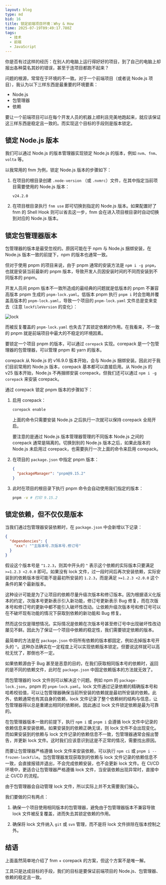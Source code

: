 ```yaml
---
layout: blog
type: md
bid: 16
title: 锁定前端项目环境：Why & How
time: 2025-07-19T09:49:17.780Z
tags:
  - 技术
  - 前端
  - JavaScript
---
```


你是否有过这样的经历：在别人的电脑上运行得好好的项目，到了自己的电脑上却报出各种莫名其妙的错误，甚至于连项目都跑不起来？

问题的根源，常常在于环境的不一致。对于一个前端项目（或者说 Node.js 项目），我认为以下三样东西是最重要的环境要素：

- Node.js
- 包管理器
- 依赖

要让一个前端项目可以在每个开发人员的机器上顺利且完美地跑起来，就应该保证这三样东西是稳定且一致的。而实现这个目标的手段则是版本锁定。

## 锁定 Node.js 版本

我们可以通过 Node.js 的版本管理器实现锁定 Node.js 的版本，例如 `nvm`、`fnm`、`volta` 等。

以我常用的 fnm 为例，锁定 Node.js 版本的步骤如下：

1. 在项目的根目录创建 `.node-version` （或 `.nvmrc`）文件，在其中指定当前项目需要使用的 Node.js 版本：

    ```
    v24.2.0
    ```

2. 在项目根目录执行 `fnm use` 即可切换到指定的 Node.js 版本。如果配置好了 fnm 的 Shell Hook 则可以省去这一步，fnm 会在进入项目根目录时自动切换到对应的 Node.js 版本。

## 锁定包管理器版本

包管理器的版本是最受忽视的。原因可能在于 npm 与 Node.js 捆绑安装，在 Node.js 版本一致的前提下，npm 的版本也通常一致。

但对于使用 pnpm 的项目来说，由于 pnpm 通常的安装方法是 `npm i -g pnpm`，也就是安装当前最新的 pnpm 版本，导致开发人员因安装时间的不同而安装到不同版本的 pnpm。

开发人员间 pnpm 版本不一致所造成的最经典的问题就是低版本的 pnpm 不兼容高版本 pnpm 生成的 `pnpm-lock.yaml`。低版本 pnpm 执行 `pnpm i` 时会忽略并覆盖高版本的 `pnpm-lock.yaml`，导致一个项目的 `pnpm-lock.yaml` 文件总是变来变去（注意 `lockfileVersion` 的变化）：

![lock](/images/blog/16/lock.png)

而被反复覆盖的 `pnpm-lock.yaml` 也失去了其锁定依赖的作用。在我看来，不一致的 pnpm 就是前端项目中最大的不稳定的环境因素。

要锁定一个项目 pnpm 的版本，可以通过 `corepack` 实现。corepack 是一个包管理器的包管理器，可以管理 pnpm 和 yarn 的版本。

corepack 从 Node.js 的 v16.9.0 版本开始，会与 Node.js 捆绑安装。因此对于我们目前常用的 Node.js 版本，corepack 基本都可以直接启用。从 Node.js 的 v25 版本开始，Node.js 不再捆绑安装 corepack，但我们还可以通过 `npm i -g corepack` 来安装 corepack。

通过 corepack 锁定 pnpm 版本的步骤如下：

1. 启用 corepack：

    ```sh
    corepack enable
    ```

    上面的命令只需要安装 Node.js 之后执行一次就可以保持 corepack 全局开启。

    要注意的是通过 Node.js 版本管理器管理的不同版本 Node.js 之间的 corepack 通常是隔离的。切换到别的 Node.js 版本之后，如果此版本的 Node.js 未启用过 corepack，也需要执行一次上面的命令来启用 corepack。

2. 在项目的 `package.json` 中指定 pnpm 版本：

    ```json
    {
      "packageManager": "pnpm@9.15.2"
    }
    ```

3. 此时在项目的根目录下执行 pnpm 命令会自动使用我们指定的版本：

    ```sh
    pnpm -v # 打印 9.15.2
    ```

## 锁定依赖，但不仅仅是版本

当我们通过包管理器安装依赖时，在 `package.json` 中会新增以下记录：

```json
{
  "dependencies": {
    "xxx": "^主版本号.次版本号.修订号"
  }
}
```

假设这个版本号是 `^1.2.3`，则其中开头的 `^` 表示这个依赖的实际版本只要满足 `>=1.2.3 <2.0.0` 即可。如果没有 lock 文件，过一段时间后再次安装依赖，实际安装到的依赖版本很可能不是最初所安装的 `1.2.3`，而是满足 `>=1.2.3 <2.0.0` 这个条件的某个最新版本。

这种设计可能是为了让项目的依赖尽量升级次版本和修订版本。因为根据语义化版本的约定，次版本号更新表示引入新功能，修订号更新表示 Bug 修复，而在次版本号和修订号的更新中都不能引入破坏性改动。让依赖升级次版本号和修订号可以在不破坏现有功能的情况下获取到依赖的新功能和 Bug 修复。

然而这仅仅是理想情况。实际情况是依赖在次版本号甚至修订号中出现破坏性改动屡见不鲜。因此为了保证一个项目中依赖的稳定性，我们需要锁定依赖的版本。

最简单的方法是在 `package.json` 中将所有依赖的版本都固定，例如去掉版本号开头的 `^`。这种办法确实在一定程度上可以实现依赖版本锁定。但要说这样就可以高枕无忧了，那倒也不一定。

如果依赖源由于 Bug 甚至是恶意的目的，在我们获取相同版本号的依赖时，返回的是不同的依赖文件，此时在 `package.json` 中固定依赖版本的方法就无效了。

而包管理器的 lock 文件则可以解决这个问题。例如 npm 的 `package-lock.json`，pnpm 的 `pnpm-lock.yaml`。lock 文件通过记录依赖的精确版本号和哈希校验值，可以让包管理器确保当前所安装的依赖就是最初所安装的依赖。此外，依赖通常也有其自身的依赖，lock 文件记录了整个依赖树的结构与信息，让包管理器得以总是重建出相同的依赖树。因此通过 lock 文件锁定依赖是最为可靠的。

在包管理器版本一致的前提下，执行 `npm i` 或 `pnpm i` 会遵循 lock 文件中记录的依赖信息来安装依赖。如果安装到的依赖正确无误，则 lock 文件不会出现变化。而如果安装到的依赖与 lock 文件记录的依赖信息不一致，包管理器通常会报出警告，并更新 lock 文件。这时我们应该意识到这是不正常的情况，需要找出原因。

而要让包管理器严格遵循 lock 文件来安装依赖，可以执行 `npm ci` 或 `pnpm i --frozen-lockfile`。当包管理器发现获取到的依赖与 lock 文件记录的依赖信息不一致，会直接报错并退出，不会完成依赖安装，也不会更新 lock 文件。在 CI/CD 环境中，更适合让包管理器严格遵循 lock 文件，当安装依赖出现异常时，直接中止 CI/CD 的流程。

由于包管理器会自动管理 lock 文件，所以实际上并不太需要我们操心。

我们要做的只有两点：

1. 确保一个项目使用相同版本的包管理器，避免由于包管理器版本不兼容导致 lock 文件被反复覆盖，进而失去其锁定依赖的作用。

2. 确保将 lock 文件纳入 `git` 或 `svn` 管理，而不是将 lock 文件排除在版本控制之外。

## 结语

上面虽然简单地介绍了 fnm + corepack 的方案，但这个方案不是唯一解。

工具只是达成目标的手段，我们的目标是要保证前端项目的 Node.js、包管理器、依赖的稳定且一致。
